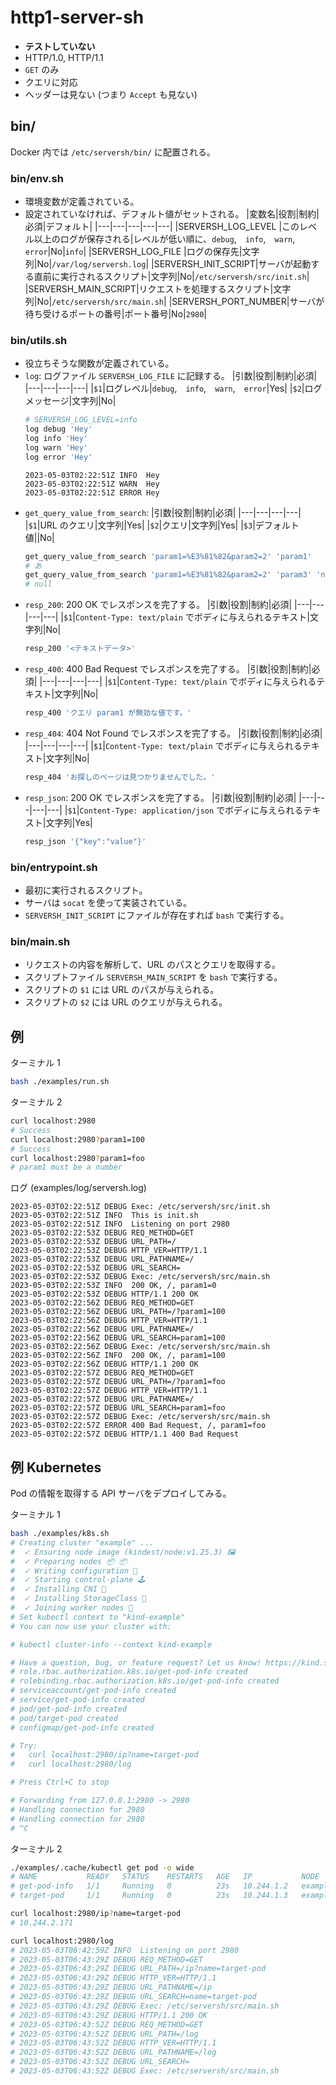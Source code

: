 # http1-server-sh

- **テストしていない**
- HTTP/1.0, HTTP/1.1
- `GET` のみ
- クエリに対応
- ヘッダーは見ない (つまり `Accept` も見ない)

## bin/

Docker 内では `/etc/serversh/bin/` に配置される。

### bin/env.sh
- 環境変数が定義されている。
- 設定されていなければ、デフォルト値がセットされる。
  |変数名|役割|制約|必須|デフォルト|
  |---|---|---|---|---|
  |SERVERSH_LOG_LEVEL  |このレベル以上のログが保存される|レベルが低い順に、`debug`,　`info`,　`warn`,　`error`|No|`info`|
  |SERVERSH_LOG_FILE   |ログの保存先|文字列|No|`/var/log/serversh.log`|
  |SERVERSH_INIT_SCRIPT|サーバが起動する直前に実行されるスクリプト|文字列|No|`/etc/serversh/src/init.sh`|
  |SERVERSH_MAIN_SCRIPT|リクエストを処理するスクリプト|文字列|No|`/etc/serversh/src/main.sh`|
  |SERVERSH_PORT_NUMBER|サーバが待ち受けるポートの番号|ポート番号|No|`2980`|

### bin/utils.sh
- 役立ちそうな関数が定義されている。
- `log`: ログファイル `SERVERSH_LOG_FILE` に記録する。
  |引数|役割|制約|必須|
  |---|---|---|---|
  |`$1`|ログレベル|`debug`,　`info`,　`warn`,　`error`|Yes|
  |`$2`|ログメッセージ|文字列|No|
  ```bash
  # SERVERSH_LOG_LEVEL=info
  log debug 'Hey'
  log info 'Hey'
  log warn 'Hey'
  log error 'Hey'
  ```
  ```log
  2023-05-03T02:22:51Z INFO  Hey
  2023-05-03T02:22:51Z WARN  Hey
  2023-05-03T02:22:51Z ERROR Hey
  ```
- `get_query_value_from_search`: 
  |引数|役割|制約|必須|
  |---|---|---|---|
  |`$1`|URL のクエリ|文字列|Yes|
  |`$2`|クエリ|文字列|Yes|
  |`$3`|デフォルト値||No|
  ```bash
  get_query_value_from_search 'param1=%E3%81%82&param2=2' 'param1'
  # あ
  get_query_value_from_search 'param1=%E3%81%82&param2=2' 'param3' 'null'
  # null
  ```
- `resp_200`: 200 OK でレスポンスを完了する。
  |引数|役割|制約|必須|
  |---|---|---|---|
  |`$1`|`Content-Type: text/plain` でボディに与えられるテキスト|文字列|No|
  ```bash
  resp_200 '<テキストデータ>'
  ```
- `resp_400`: 400 Bad Request でレスポンスを完了する。
  |引数|役割|制約|必須|
  |---|---|---|---|
  |`$1`|`Content-Type: text/plain` でボディに与えられるテキスト|文字列|No|
  ```bash
  resp_400 'クエリ param1 が無効な値です。'
  ```
- `resp_404`: 404 Not Found でレスポンスを完了する。
  |引数|役割|制約|必須|
  |---|---|---|---|
  |`$1`|`Content-Type: text/plain` でボディに与えられるテキスト|文字列|No|
  ```bash
  resp_404 'お探しのページは見つかりませんでした。'
  ```
- `resp_json`: 200 OK でレスポンスを完了する。
  |引数|役割|制約|必須|
  |---|---|---|---|
  |`$1`|`Content-Type: application/json` でボディに与えられるテキスト|文字列|Yes|
  ```bash
  resp_json '{"key":"value"}'
  ```

### bin/entrypoint.sh
- 最初に実行されるスクリプト。
- サーバは `socat` を使って実装されている。
- `SERVERSH_INIT_SCRIPT` にファイルが存在すれば `bash` で実行する。

### bin/main.sh
- リクエストの内容を解析して、URL のパスとクエリを取得する。
- スクリプトファイル `SERVERSH_MAIN_SCRIPT` を `bash` で実行する。
- スクリプトの `$1` には URL のパスが与えられる。
- スクリプトの `$2` には URL のクエリが与えられる。

## 例

ターミナル 1

```bash
bash ./examples/run.sh
```

ターミナル 2

```bash
curl localhost:2980
# Success
curl localhost:2980?param1=100
# Success
curl localhost:2980?param1=foo
# param1 must be a number
```

ログ (examples/log/serversh.log)

```log
2023-05-03T02:22:51Z DEBUG Exec: /etc/serversh/src/init.sh
2023-05-03T02:22:51Z INFO  This is init.sh
2023-05-03T02:22:51Z INFO  Listening on port 2980
2023-05-03T02:22:53Z DEBUG REQ_METHOD=GET
2023-05-03T02:22:53Z DEBUG URL_PATH=/
2023-05-03T02:22:53Z DEBUG HTTP_VER=HTTP/1.1
2023-05-03T02:22:53Z DEBUG URL_PATHNAME=/
2023-05-03T02:22:53Z DEBUG URL_SEARCH=
2023-05-03T02:22:53Z DEBUG Exec: /etc/serversh/src/main.sh
2023-05-03T02:22:53Z INFO  200 OK, /, param1=0
2023-05-03T02:22:53Z DEBUG HTTP/1.1 200 OK
2023-05-03T02:22:56Z DEBUG REQ_METHOD=GET
2023-05-03T02:22:56Z DEBUG URL_PATH=/?param1=100
2023-05-03T02:22:56Z DEBUG HTTP_VER=HTTP/1.1
2023-05-03T02:22:56Z DEBUG URL_PATHNAME=/
2023-05-03T02:22:56Z DEBUG URL_SEARCH=param1=100
2023-05-03T02:22:56Z DEBUG Exec: /etc/serversh/src/main.sh
2023-05-03T02:22:56Z INFO  200 OK, /, param1=100
2023-05-03T02:22:56Z DEBUG HTTP/1.1 200 OK
2023-05-03T02:22:57Z DEBUG REQ_METHOD=GET
2023-05-03T02:22:57Z DEBUG URL_PATH=/?param1=foo
2023-05-03T02:22:57Z DEBUG HTTP_VER=HTTP/1.1
2023-05-03T02:22:57Z DEBUG URL_PATHNAME=/
2023-05-03T02:22:57Z DEBUG URL_SEARCH=param1=foo
2023-05-03T02:22:57Z DEBUG Exec: /etc/serversh/src/main.sh
2023-05-03T02:22:57Z ERROR 400 Bad Request, /, param1=foo
2023-05-03T02:22:57Z DEBUG HTTP/1.1 400 Bad Request
```

## 例 Kubernetes

Pod の情報を取得する API サーバをデプロイしてみる。


ターミナル 1

```bash
bash ./examples/k8s.sh
# Creating cluster "example" ...
#  ✓ Ensuring node image (kindest/node:v1.25.3) 🖼
#  ✓ Preparing nodes 📦 📦  
#  ✓ Writing configuration 📜 
#  ✓ Starting control-plane 🕹️ 
#  ✓ Installing CNI 🔌 
#  ✓ Installing StorageClass 💾 
#  ✓ Joining worker nodes 🚜 
# Set kubectl context to "kind-example"
# You can now use your cluster with:

# kubectl cluster-info --context kind-example

# Have a question, bug, or feature request? Let us know! https://kind.sigs.k8s.io/#community 🙂
# role.rbac.authorization.k8s.io/get-pod-info created
# rolebinding.rbac.authorization.k8s.io/get-pod-info created
# serviceaccount/get-pod-info created
# service/get-pod-info created
# pod/get-pod-info created
# pod/target-pod created
# configmap/get-pod-info created

# Try:
#   curl localhost:2980/ip?name=target-pod
#   curl localhost:2980/log

# Press Ctrl+C to stop

# Forwarding from 127.0.0.1:2980 -> 2980
# Handling connection for 2980
# Handling connection for 2980
# ^C
```

ターミナル 2

```bash
./examples/.cache/kubectl get pod -o wide
# NAME           READY   STATUS    RESTARTS   AGE   IP           NODE             NOMINATED NODE   READINESS GATES
# get-pod-info   1/1     Running   0          23s   10.244.1.2   example-worker   <none>           <none>
# target-pod     1/1     Running   0          23s   10.244.1.3   example-worker   <none>           <none>

curl localhost:2980/ip?name=target-pod
# 10.244.2.171

curl localhost:2980/log
# 2023-05-03T06:42:59Z INFO  Listening on port 2980
# 2023-05-03T06:43:29Z DEBUG REQ_METHOD=GET
# 2023-05-03T06:43:29Z DEBUG URL_PATH=/ip?name=target-pod
# 2023-05-03T06:43:29Z DEBUG HTTP_VER=HTTP/1.1
# 2023-05-03T06:43:29Z DEBUG URL_PATHNAME=/ip
# 2023-05-03T06:43:29Z DEBUG URL_SEARCH=name=target-pod
# 2023-05-03T06:43:29Z DEBUG Exec: /etc/serversh/src/main.sh
# 2023-05-03T06:43:29Z DEBUG HTTP/1.1 200 OK
# 2023-05-03T06:43:52Z DEBUG REQ_METHOD=GET
# 2023-05-03T06:43:52Z DEBUG URL_PATH=/log
# 2023-05-03T06:43:52Z DEBUG HTTP_VER=HTTP/1.1
# 2023-05-03T06:43:52Z DEBUG URL_PATHNAME=/log
# 2023-05-03T06:43:52Z DEBUG URL_SEARCH=
# 2023-05-03T06:43:52Z DEBUG Exec: /etc/serversh/src/main.sh
```
